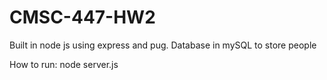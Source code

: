 # CMSC-447-HW2
Built in node js using express and pug.
Database in mySQL to store people

 How to run: 
   node server.js
   
